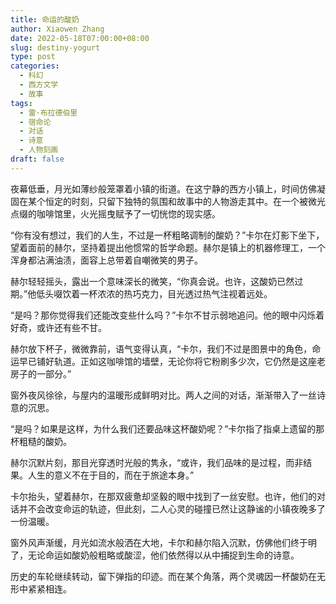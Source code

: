 ```yaml
---
title: 命运的酸奶
author: Xiaowen Zhang
date: 2022-05-18T07:00:00+08:00
slug: destiny-yogurt
type: post
categories:
  - 科幻
  - 西方文学
  - 故事
tags:
  - 雷·布拉德伯里
  - 宿命论
  - 对话
  - 诗意
  - 人物刻画
draft: false
---
```


夜幕低垂，月光如薄纱般笼罩着小镇的街道。在这宁静的西方小镇上，时间仿佛凝固在某个恒定的时刻，只留下独特的氛围和故事中的人物游走其中。在一个被微光点缀的咖啡馆里，火光摇曳赋予了一切恍惚的现实感。

“你有没有想过，我们的人生，不过是一杯粗略调制的酸奶？”卡尔在灯影下坐下，望着面前的赫尔，坚持着提出他惯常的哲学命题。赫尔是镇上的机器修理工，一个浑身都沾满油渍，面容上总带着自嘲微笑的男子。

赫尔轻轻摇头，露出一个意味深长的微笑，“你真会说。也许，这酸奶已然过期。”他低头啜饮着一杯浓浓的热巧克力，目光透过热气注视着远处。

“是吗？那你觉得我们还能改变些什么吗？”卡尔不甘示弱地追问。他的眼中闪烁着好奇，或许还有些不甘。

赫尔放下杯子，微微靠前，语气变得认真，“卡尔，我们不过是图景中的角色，命运早已铺好轨道。正如这咖啡馆的墙壁，无论你将它粉刷多少次，它仍然是这座老房子的一部分。”

窗外夜风徐徐，与屋内的温暖形成鲜明对比。两人之间的对话，渐渐带入了一丝诗意的沉思。

“是吗？如果是这样，为什么我们还要品味这杯酸奶呢？”卡尔指了指桌上遗留的那杯粗糙的酸奶。

赫尔沉默片刻，那目光穿透时光般的隽永，“或许，我们品味的是过程，而非结果。人生的意义不在于目的，而在于旅途本身。”

卡尔抬头，望着赫尔，在那双疲惫却坚毅的眼中找到了一丝安慰。也许，他们的对话并不会改变命运的轨迹，但此刻，二人心灵的碰撞已然让这静谧的小镇夜晚多了一份温暖。

窗外风声渐缓，月光如流水般洒在大地，卡尔和赫尔陷入沉默，仿佛他们终于明了，无论命运如酸奶般粗略或酸涩，他们依然得以从中捕捉到生命的诗意。

历史的车轮继续转动，留下弹指的印迹。而在某个角落，两个灵魂因一杯酸奶在无形中紧紧相连。